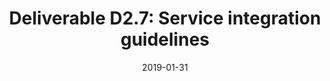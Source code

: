 ---
type: "document"
title:  "Deliverable D2.7: Service integration guidelines"
date: 2019-01-31
download_link: "/assets/files/AC-WP2-QMUL-D2.7%20Service%20integration%20guidelines.pdf"
license: CC-BY 4.0
---